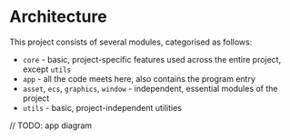 # Architecture

This project consists of several modules, categorised as follows:
- `core` - basic, project-specific features used across the entire project, except `utils`
- `app` - all the code meets here, also contains the program entry
- `asset`, `ecs`, `graphics`, `window` - independent, essential modules of the project
- `utils` - basic, project-independent utilities

// TODO: app diagram